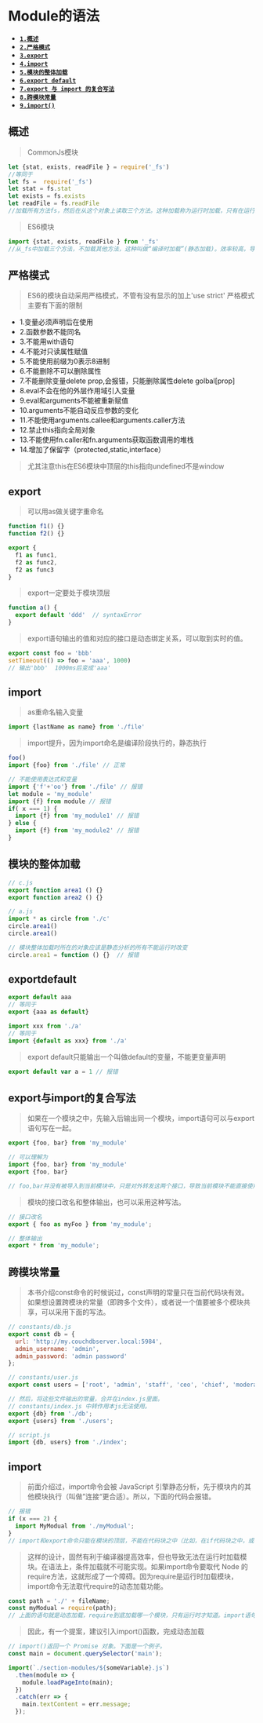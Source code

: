 # Module的语法

- [**`1.概述`**](#概述)
- [**`2.严格模式`**](#严格模式)
- [**`3.export`**](#export)
- [**`4.import`**](#import)
- [**`5.模块的整体加载`**](#模块的整体加载)
- [**`6.export default`**](#exportdefault)
- [**`7.export 与 import 的复合写法`**](#export与import的复合写法)
- [**`8.跨模块常量`**](#跨模块常量)
- [**`9.import()`**](#import)


## 概述
> CommonJs模块
```javascript
let {stat, exists, readFile } = require('_fs')
//等同于
let fs =  require('_fs')
let stat = fs.stat
let exists = fs.exists
let readFile = fs.readFile
//加载所有方法fs，然后在从这个对象上读取三个方法。这种加载称为运行时加载，只有在运行时得到这个对象，导致无法在编译时，进行静态优化。
```


> ES6模块
```javascript
import {stat, exists, readFile } from '_fs'
//从_fs中加载三个方法，不加载其他方法，这种叫做“编译时加载”(静态加载)。效率较高，导致ES6模块无法被引用因为他不是对象。
```

## 严格模式
> ES6的模块自动采用严格模式，不管有没有显示的加上'use strict'
> 严格模式主要有下面的限制
- 1.变量必须声明后在使用
- 2.函数参数不能同名
- 3.不能用with语句
- 4.不能对只读属性赋值
- 5.不能使用前缀为0表示8进制
- 6.不能删除不可以删除属性
- 7.不能删除变量delete prop,会报错，只能删除属性delete golbal[prop]
- 8.eval不会在他的外层作用域引入变量
- 9.eval和arguments不能被重新赋值
- 10.arguments不能自动反应参数的变化
- 11.不能使用arguments.callee和arguments.caller方法
- 12.禁止this指向全局对象
- 13.不能使用fn.caller和fn.arguments获取函数调用的堆栈
- 14.增加了保留字（protected,static,interface）
> 尤其注意this在ES6模块中顶层的this指向undefined不是window

## export
> 可以用as做关键字重命名
```javascript
function f1() {}
function f2() {}

export {
  f1 as func1,
  f2 as func2,
  f2 as func3
}
```

> export一定要处于模块顶层
```javascript
function a() {
  export default 'ddd'  // syntaxError
}
```

> export语句输出的值和对应的接口是动态绑定关系，可以取到实时的值。
```javascript
export const foo = 'bbb'
setTimeout(() => foo = 'aaa', 1000)
// 输出'bbb'  1000ms后变成'aaa'
```

## import
> as重命名输入变量
```javascript
import {lastName as name} from './file'
```


> import提升，因为import命名是编译阶段执行的，静态执行
```javascript
foo()
import {foo} from './file' // 正常

// 不能使用表达式和变量
import {'f'+'oo'} from './file' // 报错
let module = 'my_module'
import {f} from module // 报错
if( x === 1) {
  import {f} from 'my_module1' // 报错
} else {
  import {f} from 'my_module2' // 报错
}
```

## 模块的整体加载
```javascript
// c.js
export function area1 () {}
export function area2 () {}

// a.js
import * as circle from './c'
circle.area1()
circle.area1()

// 模块整体加载时所在的对象应该是静态分析的所有不能运行时改变
circle.area1 = function () {}  // 报错
```

## exportdefault
```javascript
export default aaa
// 等同于
export {aaa as default}

import xxx from './a'
// 等同于
import {default as xxx} from './a'
```

> export default只能输出一个叫做default的变量，不能更变量声明
```javascript
export default var a = 1 // 报错
```

## export与import的复合写法
> 如果在一个模块之中，先输入后输出同一个模块，import语句可以与export语句写在一起。
```javascript
export {foo, bar} from 'my_module'

// 可以理解为
import {foo, bar} from 'my_module'
export {foo, bar}

// foo,bar并没有被导入到当前模块中，只是对外转发这两个接口，导致当前模块不能直接使用foo和bar。
```

> 模块的接口改名和整体输出，也可以采用这种写法。
```javascript
// 接口改名
export { foo as myFoo } from 'my_module';

// 整体输出
export * from 'my_module';
```

## 跨模块常量
> 本书介绍const命令的时候说过，const声明的常量只在当前代码块有效。如果想设置跨模块的常量（即跨多个文件），或者说一个值要被多个模块共享，可以采用下面的写法。

```javascript
// constants/db.js
export const db = {
  url: 'http://my.couchdbserver.local:5984',
  admin_username: 'admin',
  admin_password: 'admin password'
};

// constants/user.js
export const users = ['root', 'admin', 'staff', 'ceo', 'chief', 'moderator'];

// 然后，将这些文件输出的常量，合并在index.js里面。
// constants/index.js 中转作用本js无法使用。
export {db} from './db';
export {users} from './users';

// script.js
import {db, users} from './index';
```

## import
> 前面介绍过，import命令会被 JavaScript 引擎静态分析，先于模块内的其他模块执行（叫做”连接“更合适）。所以，下面的代码会报错。
```javascript
// 报错
if (x === 2) {
  import MyModual from './myModual';
}
// import和export命令只能在模块的顶层，不能在代码块之中（比如，在if代码块之中，或在函数之中）。
```

> 这样的设计，固然有利于编译器提高效率，但也导致无法在运行时加载模块。在语法上，条件加载就不可能实现。如果import命令要取代 Node 的require方法，这就形成了一个障碍。因为require是运行时加载模块，import命令无法取代require的动态加载功能。
```javascript
const path = './' + fileName;
const myModual = require(path);
// 上面的语句就是动态加载，require到底加载哪一个模块，只有运行时才知道。import语句做不到这一点
```

> 因此，有一个提案，建议引入import()函数，完成动态加载
```javascript
// import()返回一个 Promise 对象。下面是一个例子。
const main = document.querySelector('main');

import(`./section-modules/${someVariable}.js`)
  .then(module => {
    module.loadPageInto(main);
  })
  .catch(err => {
    main.textContent = err.message;
  });
```